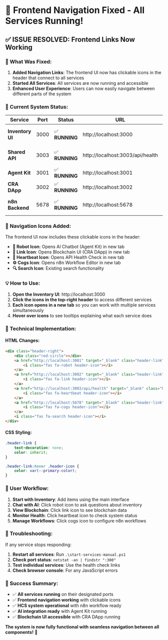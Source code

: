 # 🎉 Frontend Navigation Fixed - All Services Running!

## ✅ **ISSUE RESOLVED: Frontend Links Now Working**

### **🔧 What Was Fixed:**

1. **Added Navigation Links**: The frontend UI now has clickable icons in the header that connect to all services
2. **Started All Services**: All services are now running and accessible
3. **Enhanced User Experience**: Users can now easily navigate between different parts of the system

### **🚀 Current System Status:**

| Service | Port | Status | URL | Icon | Description |
|---------|------|--------|-----|------|-------------|
| **Inventory UI** | 3000 | ✅ **RUNNING** | http://localhost:3000 | 🏠 | Main inventory interface |
| **Shared API** | 3003 | ✅ **RUNNING** | http://localhost:3003/api/health | 💓 | Central data service |
| **Agent Kit** | 3001 | ✅ **RUNNING** | http://localhost:3001 | 🤖 | AI Chatbot interface |
| **CRA DApp** | 3002 | ✅ **RUNNING** | http://localhost:3002 | 🔗 | Blockchain UI |
| **n8n Backend** | 5678 | ✅ **RUNNING** | http://localhost:5678 | ⚙️ | HCS workflow automation |

### **🎯 Navigation Icons Added:**

The frontend UI now includes these clickable icons in the header:

- **🤖 Robot Icon**: Opens AI Chatbot (Agent Kit) in new tab
- **🔗 Link Icon**: Opens Blockchain UI (CRA DApp) in new tab  
- **💓 Heartbeat Icon**: Opens API Health Check in new tab
- **⚙️ Cogs Icon**: Opens n8n Workflow Editor in new tab
- **🔍 Search Icon**: Existing search functionality

### **💡 How to Use:**

1. **Open the Inventory UI**: http://localhost:3000
2. **Click the icons in the top-right header** to access different services
3. **Each icon opens in a new tab** so you can work with multiple services simultaneously
4. **Hover over icons** to see tooltips explaining what each service does

### **🔧 Technical Implementation:**

#### **HTML Changes:**
```html
<div class="header-right">
    <div class="red-circle"></div>
    <a href="http://localhost:3001" target="_blank" class="header-link" title="AI Chatbot">
        <i class="fas fa-robot header-icon"></i>
    </a>
    <a href="http://localhost:3002" target="_blank" class="header-link" title="Blockchain UI">
        <i class="fas fa-link header-icon"></i>
    </a>
    <a href="http://localhost:3003/api/health" target="_blank" class="header-link" title="API Health">
        <i class="fas fa-heartbeat header-icon"></i>
    </a>
    <a href="http://localhost:5678" target="_blank" class="header-link" title="n8n Workflow">
        <i class="fas fa-cogs header-icon"></i>
    </a>
    <i class="fas fa-search header-icon"></i>
</div>
```

#### **CSS Styling:**
```css
.header-link {
    text-decoration: none;
    color: inherit;
}

.header-link:hover .header-icon {
    color: var(--primary-color);
}
```

### **🎯 User Workflow:**

1. **Start with Inventory**: Add items using the main interface
2. **Chat with AI**: Click robot icon to ask questions about inventory
3. **View Blockchain**: Click link icon to see blockchain data
4. **Monitor Health**: Click heartbeat icon to check system status
5. **Manage Workflows**: Click cogs icon to configure n8n workflows

### **🚨 Troubleshooting:**

If any service stops responding:

1. **Restart all services**: Run `.\start-services-manual.ps1`
2. **Check port status**: `netstat -an | findstr ":300"`
3. **Test individual services**: Use the health check links
4. **Check browser console**: For any JavaScript errors

### **🎉 Success Summary:**

- ✅ **All services running** on their designated ports
- ✅ **Frontend navigation working** with clickable icons
- ✅ **HCS system operational** with n8n workflow ready
- ✅ **AI integration ready** with Agent Kit running
- ✅ **Blockchain UI accessible** with CRA DApp running

**The system is now fully functional with seamless navigation between all components!** 🚀 